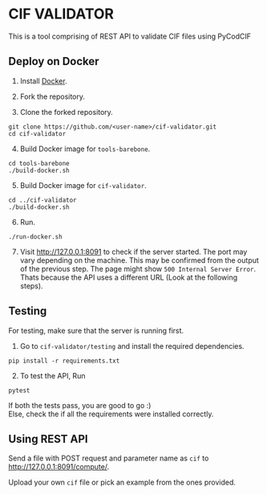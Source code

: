 # CIF VALIDATOR

This is a tool comprising of REST API to validate CIF files using PyCodCIF

## Deploy on Docker

1. Install [Docker](https://docs.docker.com/install/).

2. Fork the repository.

3. Clone the forked repository.

```console
git clone https://github.com/<user-name>/cif-validator.git
cd cif-validator
```

4. Build Docker image for ```tools-barebone```.

```console
cd tools-barebone
./build-docker.sh
```

5. Build Docker image for ```cif-validator```.

```console
cd ../cif-validator
./build-docker.sh
```

6. Run.

```console
./run-docker.sh
```

7. Visit http://127.0.0.1:8091 to check if the server started. The port may vary depending on the machine. This may be confirmed from the output of the previous step. The page might show `500 Internal Server Error`. Thats because the API uses a different URL (Look at the following steps).

## Testing
For testing, make sure that the server is running first.

1. Go to ```cif-validator/testing``` and install the required dependencies.
```console
pip install -r requirements.txt
```
2. To test the API, Run
```console
pytest
```
If both the tests pass, you are good to go :)
<br> Else, check the if all the requirements were installed correctly.

## Using REST API

Send a file with POST request and parameter name as ```cif``` to http://127.0.0.1:8091/compute/.

Upload your own ```cif``` file or pick an example from the ones provided.
